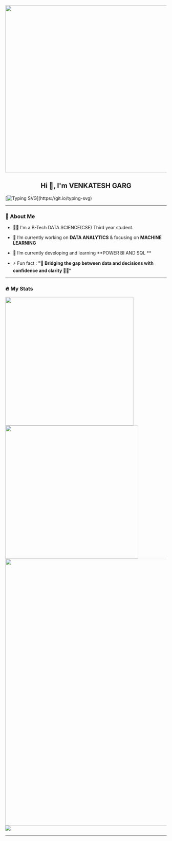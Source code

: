 <div id="header" align="center">
  <img src="https://cdn.dribbble.com/users/594393/screenshots/14508930/media/a0c3dd10e43c03e9d2452276e09ae089.gif" width="1100" 
     height="520"/>
</div>

<h2 align="center">Hi 👋, I'm VENKATESH GARG</h2>

[![Typing SVG](https://readme-typing-svg.herokuapp.com?duration=10000&center=true&vCenter=true&width=800&height=30&lines=Hello+this+is+Venkatesh+Welcome+to+my+Github+page.)](https://git.io/typing-svg)

---
### 👦 About Me
- 👨‍💻 I'm a B-Tech DATA SCIENCE(CSE) Third year student.

- 🔭 I’m currently working on **DATA ANALYTICS** & focusing on **MACHINE LEARNING**  

- 🌱 I’m currently developing and learning **POWER BI AND SQL **

- ⚡ Fun fact : **"🚀 Bridging the gap between data and decisions with confidence and clarity 🎨✨"** 
--- 
### 🔥 My Stats 
<img width="400"  src="https://github-readme-stats.vercel.app/api?username=Venki01a&show_icons=true&theme=blue-green" /> <img width="415" src="https://streak-stats.demolab.com/?user=Venki01a&theme=blue-green" />
<img width="830" src="https://github-readme-activity-graph.vercel.app/graph?username=Venki01a&bg_color=21232a&color=a8eeff&line=61dafb&point=f0fcff&area=true&hide_border=false" />
 <a href=""> <img align="center" src="https://github-readme-stats-sigma-five.vercel.app/api/top-langs/?username=Venki01a&theme=blue-green&line_height=20&hide=css"/> </a>
 

---
